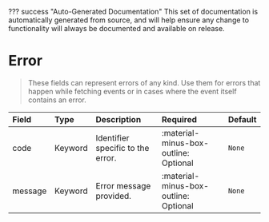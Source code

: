 ??? success "Auto-Generated Documentation"
    This set of documentation is automatically generated from source, and will help ensure any change to functionality will always be documented and available on release.

# Error

> These fields can represent errors of any kind. Use them for errors that happen while fetching events or in cases where the event itself contains an error.

| Field | Type | Description | Required | Default |
| :--- | :--- | :--- | :--- | :--- |
| code | Keyword | Identifier specific to the error. | :material-minus-box-outline: Optional | `None` |
| message | Keyword | Error message provided. | :material-minus-box-outline: Optional | `None` |